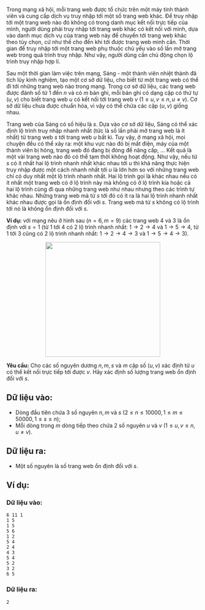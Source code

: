 Trong mạng xã hội, mỗi trang web được tổ chức trên một máy tính thành viên và cung cấp dịch vụ truy nhập tới một số trang web khác. Để truy nhập tới một trang web nào đó không có trong danh mục kết nối trực tiếp của mình, người dùng phải truy nhập tới trang web khác có kết nối với mình, dựa vào danh mục dịch vụ của trang web này để chuyển tới trang web khác theo tùy chọn, cứ như thế cho đến khi tới được trang web mình cần. Thời gian để truy nhập tới một trang web phụ thuộc chủ yếu vào số lần mở trang web trong quá trình truy nhập. Như vậy, người dùng cần chủ động chọn lộ trình truy nhập hợp lí.

Sau một thời gian làm việc trên mạng, Sáng - một thành viên nhiệt thành đã tích lũy kinh nghiệm, tạo một cơ sở dữ liệu, cho biết từ một trang web có thể đi tới những trang web nào trong mạng. Trong cơ sở dữ liệu, các trang web được đánh số từ $1$ đến $n$ và có $m$ bản ghi, mỗi bản ghi có dạng cặp có thứ tự $(u, v)$ cho biết trang web $u$ có kết nối tới trang web $v\ ( 1 ≤ u, v ≤ n, u ≠ v)$. Cơ sở dữ liệu chưa được chuẩn hóa, vì vậy có thể chứa các cặp $(u, v)$ giống nhau.

Trang web của Sáng có số hiệu là $s$. Dựa vào cơ sở dữ liệu, Sáng có thể xác định lộ trình truy nhập nhanh nhất (tức là số lần phải mở trang web là ít nhất) từ trang web $s$ tới trang web $u$ bất kì. Tuy vậy, ở mạng xã hội, mọi chuyện đều có thể xảy ra: một khu vực nào đó bị mất điện, máy của một thành viên bị hỏng, trang web đó đang bị đóng để nâng cấp, ... Kết quả là một vài trang web nào đó có thể tạm thời không hoạt động. Như vậy, nếu từ $s$ có ít nhất hai lộ trình nhanh nhất khác nhau tới $u$ thì khả năng thực hiện truy nhập được một cách nhanh nhất tới $u$ là lớn hơn so với những trang web chỉ có duy nhất một lộ trình nhanh nhất. Hai lộ trình gọi là khác nhau nếu có ít nhất một trang web có ở lộ trình này mà không có ở lộ trình kia hoặc cả hai lộ trình cùng đi qua những trang web như nhau nhưng theo các trình tự khác nhau. Những trang web mà từ $s$ tới đó có ít ra là hai lộ trình nhanh nhất khác nhau được gọi là ổn định đối với $s$. Trang web mà từ $s$ không có lộ trình tới nó là không ổn định đối với $s$.

**Ví dụ:** với mạng nêu ở hình sau $(n = 6, m = 9)$ các trang web $4$ và $3$ là ổn định với $s = 1$ (từ $1$ tới $4$ có $2$ lộ trình nhanh nhất: $1 → 2 → 4$ và $1 → 5 → 4$, từ $1$ tới $3$ cũng có $2$ lộ trình nhanh nhất: $1 → 2 → 4 → 3$ và $1 → 5 → 4 → 3$).
<center><img src="/images/problems/574/STABLE.png" width="300px" /></center>

**Yêu cầu:** Cho các số nguyên dương $n, m, s$ và $m$ cặp số $(u, v)$ xác định từ $u$ có thể kết nối trực tiếp tới được $v$. Hãy xác định số lượng trang web ổn định đối với $s$.

## Dữ liệu vào:
- Dòng đầu tiên chứa $3$ số nguyên $n, m$ và $s\ (2≤n ≤ 10000, 1 ≤ m ≤ 50000, 1 ≤ s ≤ n)$;
- Mỗi dòng trong $m$ dòng tiếp theo chứa $2$ số nguyên $u$ và $v\ (1 ≤ u, v ≤ n, u ≠ v)$.

## Dữ liệu ra:
- Một số nguyên là số trang web ổn định đối với $s$.

## Ví dụ:
### Dữ liệu vào:
```
6 11 1
1 5
1 5
5 6
1 2
5 4
2 4
4 3
5 4
5 2
3 2
6 5
```

### Dữ liệu ra:
```
2
```